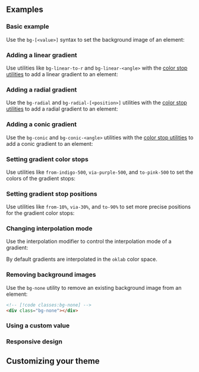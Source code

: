 <svg className="hidden">
  <symbol id="gradient-color-stop" viewBox="0 0 32 34">
    <path d="M1 4a4 4 0 0 1 4-4h22a4 4 0 0 1 4 4v19.6a4 4 0 0 1-2.118 3.53L16 34 3.118 27.13A4 4 0 0 1 1 23.6V4Z" />
    <path
      fill="none"
      stroke="#000"
      strokeOpacity=".05"
      d="M5 .5h22A3.5 3.5 0 0 1 30.5 4v19.6a3.5 3.5 0 0 1-1.853 3.088L16 33.433 3.353 26.688A3.5 3.5 0 0 1 1.5 23.6V4A3.5 3.5 0 0 1 5 .5Z"
    />
  </symbol>
</svg>

<ApiTable
  rows=
/>

## Examples

### Basic example

Use the `bg-[<value>]` syntax to set the background image of an element:

### Adding a linear gradient

Use utilities like `bg-linear-to-r` and `bg-linear-<angle>` with the [color stop utilities](#setting-gradient-color-stops) to add a linear gradient to an element:

### Adding a radial gradient

Use the `bg-radial` and `bg-radial-[<position>]` utilities with the [color stop utilities](#setting-gradient-color-stops) to add a radial gradient to an element:

### Adding a conic gradient

Use the `bg-conic` and `bg-conic-<angle>` utilities with the [color stop utilities](#setting-gradient-color-stops) to add a conic gradient to an element:

### Setting gradient color stops

Use utilities like `from-indigo-500`, `via-purple-500`, and `to-pink-500` to set the colors of the gradient stops:

### Setting gradient stop positions

Use utilities like `from-10%`, `via-30%`, and `to-90%` to set more precise positions for the gradient color stops:

### Changing interpolation mode

Use the interpolation modifier to control the interpolation mode of a gradient:

By default gradients are interpolated in the `oklab` color space.

### Removing background images

Use the `bg-none` utility to remove an existing background image from an element:

```html
<!-- [!code classes:bg-none] -->
<div class="bg-none"></div>
```

### Using a custom value

### Responsive design

## Customizing your theme